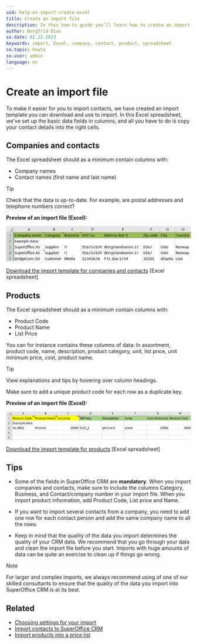 ```yaml
---
uid: help-en-import-create-excel
title: Create an import file
description: In this how-to guide you’ll learn how to create an import file using the Excel template
author: Bergfrid Dias
so.date: 02.22.2023
keywords: import, Excel, company, contact, product, spreadsheet
so.topic: howto
so.user: admin
language: en
---
```


# Create an import file

To make it easier for you to import contacts, we have created an import template you can download and use to import. In this Excel spreadsheet, we've set up the basic data fields in columns, and all you have to do is copy your contact details into the right cells.

## Companies and contacts

The Excel spreadsheet should as a minimum contain columns with:

* Company names
* Contact names (first name and last name)

> [!TIP]
> Check that the data is up-to-date. For example, are postal addresses and telephone numbers correct?

**Preview of an import file (Excel):**

![Using an import file is the best way to import all your contacts into SuperOffice CRM -screenshot][img2]

[Download the import template for companies and contacts][1] [Excel spreadsheet]

## Products

The Excel spreadsheet should as a minimum contain columns with:

* Product Code
* Product Name
* List Price

You can for instance contains these columns of data: In assortment, product code, name, description, product category, unit, list price, unit minimum price, cost, product name.

> [!TIP]
> View explanations and tips by hovering over column headings.
>
> Make sure to add a unique product code for each row as a duplicate key.

**Preview of an import file (Excel):**

![Using an import file is the best way to import all your products into SuperOffice CRM -screenshot][img5]

[Download the import template for products][2] [Excel spreadsheet]

## Tips

* Some of the fields in SuperOffice CRM are **mandatory**. When you import companies and contacts, make sure to include the columns Category, Business, and Contact/company number in your import file. When you import product information, add Product Code, List price and Name.

* If you want to import several contacts from a company, you need to add one row for each contact person and add the same company name to all the rows.

* Keep in mind that the quality of the data you import determines the quality of your CRM data. We recommend that you go through your data and clean the import file before you start. Imports with huge amounts of data can be quite an exercise to clean up if things go wrong.

> [!NOTE]
> For larger and complex imports, we always recommend using of one of our skilled consultants to ensure that the quality of the data you import into SuperOffice CRM is at its best.

## Related

* [Choosing settings for your import][3]
* [Import contacts to SuperOffice CRM][4]
* [Import products into a price list][5]

<!-- Referenced links -->
[1]: ../../../../assets/downloads/import-template-for-contacts.xlsx
[2]: ../../../../assets/downloads/import-template-products.xlsx
[3]: configure-import-settings.md
[4]: import-from-excel.md
[5]: import-products-from-excel.md

<!-- Referenced images -->
[img2]: media/import-with-excel.jpg
[img5]: media/preview-of-an-import-file.png
